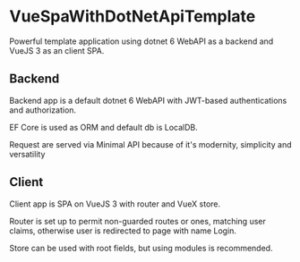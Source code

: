 # VueSpaWithDotNetApiTemplate

Powerful template application using dotnet 6 WebAPI as a backend 
and VueJS 3 as an client SPA. 

## Backend

Backend app is a default dotnet 6 WebAPI with JWT-based 
authentications and authorization. 

EF Core is used as ORM and default db is LocalDB. 

Request are served via Minimal API because of it's modernity, simplicity and 
versatility

## Client

Client app is SPA on VueJS 3 with router and VueX store. 

Router is set up to permit non-guarded routes or ones, matching user claims, 
otherwise user is redirected to page with name Login.

Store can be used with root fields, but using modules is recommended. 


